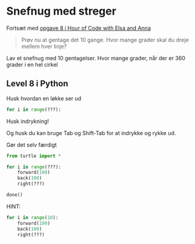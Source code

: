 # Snefnug med streger

Fortsæt med [opgave 8 i Hour of Code with Elsa and Anna](https://studio.code.org/s/frozen/lessons/1/levels/8)

> Prøv nu at gentage det 10 gange. Hvor mange grader skal du dreje mellem hver linje?

Lav et snefnug med 10 gentagelser.
Hvor mange grader, når der er 360 grader i en hel cirkel

## Level 8 i Python


Husk hvordan en løkke ser ud

```python
for i in range(???):
```

Husk indrykning!

Og husk du kan bruge Tab og Shift-Tab for at indrykke og rykke ud.

Gør det selv færdigt

```python
from turtle import *

for i in range(???):
    forward(100)
    back(100)
    right(???)

done()
```

HINT:

```python
for i in range(10):
    forward(100)
    back(100)
    right(???)
```
